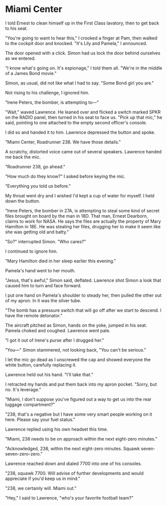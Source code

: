 # Miami Center

I told Ernest to clean himself up in the First Class lavatory, then to get back to his seat.

"You're going to want to hear this," I crooked a finger at Pam, then walked to the cockpit door and knocked.
"It's Lily and Pamela," I announced.

The door opened with a click.
Simon had us lock the door behind ourselves as we entered.

"I know what's going on.
It's espionage," I told them all.
"We're in the middle of a James Bond movie."

Simon, as usual, did not like what I had to say.
"Some Bond girl you are."

Not rising to his challenge, I ignored him.

"Irene Peters, the bomber, is attempting to—"

"Wait," waved Lawrence.
He leaned over and flicked a switch marked SPKR on the RADIO panel, then turned in his seat to face us.
"Pick up that mic," he said, pointing to one attached to the empty second officer's console.

I did so and handed it to him.
Lawrence depressed the button and spoke.

"Miami Center, Roadrunner 238.
We have those details."

A scratchy, distorted voice came out of several speakers.
Lawrence handed me back the mic.

"Roadrunner 238, go ahead."

"How much do they know?" I asked before keying the mic.

"Everything you told us before."

My throat went dry and I wished I'd kept a cup of water for myself.
I held down the button.

"Irene Peters, the bomber in 27A, is attempting to steal some kind of secret files brought on board by the man in 18D.
That man, Ernest Dearborn, claims to work for NASA.
He says the files are actually the property of Mary Hamilton in 18E.
He was stealing her files, drugging her to make it seem like she was getting old and batty."

"So?" interrupted Simon.
"Who cares?"

I continued to ignore him.

"Mary Hamilton died in her sleep earlier this evening."

Pamela's hand went to her mouth.

"Jesus, that's awful," Simon said, deflated.
Lawrence shot Simon a look that caused him to turn and face forward.

I put one hand on Pamela's shoulder to steady her, then pulled the other out of my apron.
In it was the silver tube.

"The bomb has a pressure switch that will go off after we start to descend.
I have the remote detonator."

The aircraft pitched as Simon, hands on the yoke, jumped in his seat.
Pamela choked and coughed.
Lawrence went pale.

"I got it out of Irene's purse after I drugged her."

"You—" Simon stammered, not looking back, "You can't be serious."

I let the mic go dead as I unscrewed the cap and showed everyone the white button, carefully replacing it.

Lawrence held out his hand.
"I'll take that."

I retracted my hands and put them back into my apron pocket.
"Sorry, but no.
It's leverage."

"Miami, I don't suppose you've figured out a way to get us into the rear luggage compartment?"

"238, that's a negative but I have some very smart people working on it here.
Please say your fuel status."

Lawrence replied using his own headset this time.

"Miami, 238 needs to be on approach within the next eight-zero minutes."

"Acknowledged, 238, within the next eight-zero minutes.
Squawk seven-seven-zero-zero."

Lawrence reached down and dialed 7700 into one of his consoles.

"238, squawk 7700.
Will advise of further developments and would appreciate if you'd keep us in mind."

"238, we certainly will.
Miami out."

"Hey," I said to Lawrence, "who's your favorite football team?"
